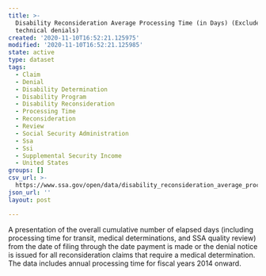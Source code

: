 ```yaml
---
title: >-
  Disability Reconsideration Average Processing Time (in Days) (Excludes
  technical denials)
created: '2020-11-10T16:52:21.125975'
modified: '2020-11-10T16:52:21.125985'
state: active
type: dataset
tags:
  - Claim
  - Denial
  - Disability Determination
  - Disability Program
  - Disability Reconsideration
  - Processing Time
  - Reconsideration
  - Review
  - Social Security Administration
  - Ssa
  - Ssi
  - Supplemental Security Income
  - United States
groups: []
csv_url: >-
  https://www.ssa.gov/open/data/disability_reconsideration_average_processing_time.csv
json_url: ''
layout: post

---
```

A presentation of the overall cumulative number of elapsed days (including processing time for transit, medical determinations, and SSA quality review) from the date of filing through the date payment is made or the denial notice is issued for all reconsideration claims that require a medical determination. The data includes annual processing time for fiscal years 2014 onward.
